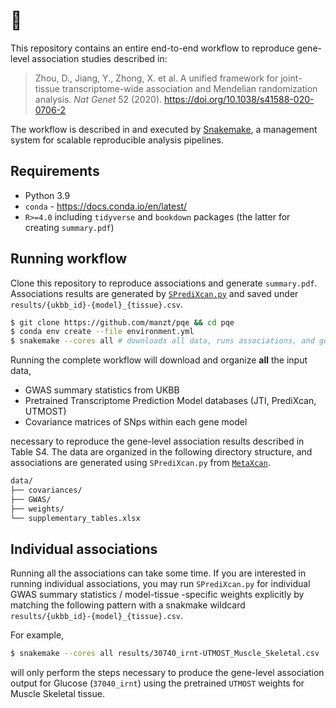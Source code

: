 # 📓 

This repository contains an entire end-to-end workflow to reproduce gene-level
association studies described in:

> Zhou, D., Jiang, Y., Zhong, X. et al. A unified framework for 
> joint-tissue transcriptome-wide association and Mendelian 
> randomization analysis. _Nat Genet_ 52 (2020). https://doi.org/10.1038/s41588-020-0706-2

The workflow is described in and executed by [Snakemake](https://snakemake.readthedocs.io/en/stable/index.html), 
a management system for scalable reproducible analysis pipelines.

## Requirements

- Python 3.9
- `conda` - https://docs.conda.io/en/latest/
- `R>=4.0` including `tidyverse` and `bookdown` packages (the latter for creating `summary.pdf`)

## Running workflow

Clone this repository to reproduce associations and generate `summary.pdf`. Associations results
are generated by [`SPrediXcan.py`](https://github.com/hakyimlab/MetaXcan) and saved under
`results/{ukbb_id}-{model}_{tissue}.csv`.

```bash
$ git clone https://github.com/manzt/pqe && cd pqe
$ conda env create --file environment.yml
$ snakemake --cores all # downloads all data, runs associations, and generates `summary.pdf`
```

Running the complete workflow will download and organize **all** the input data,

- GWAS summary statistics from UKBB
- Pretrained Transcriptome Prediction Model databases (JTI, PrediXcan, UTMOST)
- Covariance matrices of SNps within each gene model

necessary to reproduce the gene-level association results described in Table S4.
The data are organized in the following directory structure, and associations are 
generated using `SPrediXcan.py` from [`MetaXcan`](https://github.com/hakyimlab/MetaXcan).

```bash
data/
├── covariances/
├── GWAS/
├── weights/
└── supplementary_tables.xlsx
```

## Individual associations

Running all the associations can take some time. If you are interested in running 
individual associations, you may run `SPrediXcan.py` for individual GWAS summary 
statistics / model-tissue -specific weights explicitly by matching the following
pattern with a snakmake wildcard `results/{ukbb_id}-{model}_{tissue}.csv`.

For example,

```bash
$ snakemake --cores all results/30740_irnt-UTMOST_Muscle_Skeletal.csv
```

will only perform the steps necessary to produce the gene-level association output 
for Glucose (`37040_irnt`) using the pretrained `UTMOST` weights for Muscle Skeletal tissue.